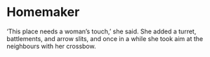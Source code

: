 Homemaker
=========‘This place needs a woman’s touch,’ she said. She added a turret, battlements, and arrow slits, and once in a while she took aim at the neighbours with her crossbow.